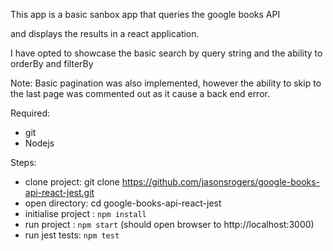 This app is a basic sanbox app that queries the google books API

and displays the results in a react application.

I have opted to showcase the basic search by query string and the ability to orderBy and filterBy

Note:
Basic pagination was also implemented, however the ability to skip to the last page was commented out as it cause a back end error.

Required:

- git
- Nodejs

Steps:

- clone project: git clone https://github.com/jasonsrogers/google-books-api-react-jest.git
- open directory: cd google-books-api-react-jest
- initialise project : `npm install`
- run project : `npm start`
  (should open browser to http://localhost:3000)
- run jest tests: `npm test`
